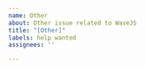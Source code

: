 ```yaml
---
name: Other
about: Other issue related to WaveJS
title: "[Other]"
labels: help wanted
assignees: ''

---
```


<!-- Provide your message here, if this is a bug report please use the bug reports template -->
